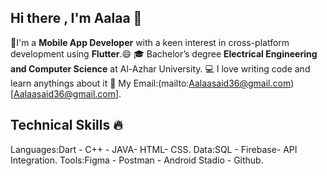 ## Hi there , I'm Aalaa 👋

📕I'm a **Mobile App Developer** with a keen interest in cross-platform development using **Flutter**.😄
🎓 Bachelor’s degree **Electrical Engineering and Computer Science** at Al-Azhar University.
💻 I love writing code and learn anythings about it
💬 My Email:(mailto:Aalaasaid36@gmail.com)[Aalaasaid36@gmail.com].

## Technical Skills 🔥
Languages:Dart - C++ - JAVA- HTML- CSS.
Data:SQL - Firebase- API Integration.
Tools:Figma - Postman - Android Stadio - Github. 


<!--
**aalaaSaid/AalaaSaid** is a ✨ _special_ ✨ repository because its `README.md` (this file) appears on your GitHub profile.

Here are some ideas to get you started:

- 🔭 I’m currently working on ...
- 🌱 I’m currently learning ...
- 👯 I’m looking to collaborate on ...
- 🤔 I’m looking for help with ...
- 💬 Ask me about ...
- 📫 How to reach me: ...
- 😄 Pronouns: ...
- ⚡ Fun fact: ...
-->
